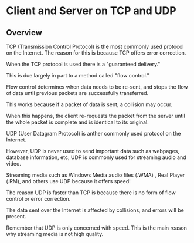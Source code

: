 # Client and Server on TCP and UDP


## Overview


TCP (Transmission Control Protocol) is the most commonly used protocol on the Internet. The reason for this is because TCP offers error correction.

When the TCP protocol is used there is a "guaranteed delivery."

This is due largely in part to a method called "flow control."

Flow control determines when data needs to be re-sent, and stops the flow of data until previous packets are successfully transferred.

This works because if a packet of data is sent, a collision may occur.

When this happens, the client re-requests the packet from the server until the whole packet is complete and is identical to its original. 


UDP (User Datagram Protocol) is anther commonly used protocol on the Internet. 

However, UDP is never used to send important data such as webpages, database information, etc; UDP is commonly used for streaming audio and video. 

Streaming media such as Windows Media audio files (.WMA) , Real Player (.RM), and others use UDP because it offers speed! 

The reason UDP is faster than TCP is because there is no form of flow control or error correction. 

The data sent over the Internet is affected by collisions, and errors will be present. 

Remember that UDP is only concerned with speed. This is the main reason why streaming media is not high quality.
